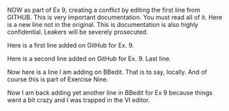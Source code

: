 NOW as part of Ex 9, creating a conflict by editing the first line from GITHUB. This is very important documentation. You must read all of it.
Here is a new line not in the original.
This is documentation is also highly confidential. 
Leakers will be severely prosecuted.

Here is a first line added on GitHub for Ex. 9.

Here is a second line added on GitHub for Ex. 9.
Last line.

Now here is a line I am adding on BBedit. That is to say, locally. And of course this is part of Exercise Nine.

Now I am back adding yet another line in BBedit for Ex 9 because things went a bit crazy and I was trapped in the VI editor.
